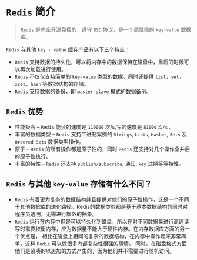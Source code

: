# `Redis` 简介
> `Redis` 是完全开源免费的，遵守 `BSD` 协议，是一个高性能的 `key-value` 数据库。

`Redis` 与其他 `key - value` 缓存产品有以下三个特点：
- `Redis` 支持数据的持久化，可以将内存中的数据保持在磁盘中，重启的时候可以再次加载进行使用。
- `Redis` 不仅仅支持简单的 `key-value` 类型的数据，同时还提供 `list`，`set`，`zset`，`hash` 等数据结构的存储。
- `Redis` 支持数据的备份，即 `master-slave` 模式的数据备份。

## `Redis` 优势
- 性能极高 – `Redis` 能读的速度是 `110000` 次/s,写的速度是 `81000` `次/s` 。
- 丰富的数据类型 – `Redis` 支持二进制案例的 `Strings`, `Lists`, `Hashes`, `Sets` 及 `Ordered Sets` 数据类型操作。
- 原子 – `Redis` 的所有操作都是原子性的，同时 `Redis` 还支持对几个操作全并后的原子性执行。
- 丰富的特性 – `Redis` 还支持 `publish/subscribe`, 通知, `key` 过期等等特性。

## `Redis` 与其他 `key-value` 存储有什么不同？
- `Redis` 有着更为复杂的数据结构并且提供对他们的原子性操作，这是一个不同于其他数据库的进化路径。Redis的数据类型都是基于基本数据结构的同时对程序员透明，无需进行额外的抽象。
- `Redis` 运行在内存中但是可以持久化到磁盘，所以在对不同数据集进行高速读写时需要权衡内存，应为数据量不能大于硬件内存。在内存数据库方面的另一个优点是， 相比在磁盘上相同的复杂的数据结构，在内存中操作起来非常简单，这样 `Redis` 可以做很多内部复杂性很强的事情。 同时，在磁盘格式方面他们是紧凑的以追加的方式产生的，因为他们并不需要进行随机访问。

